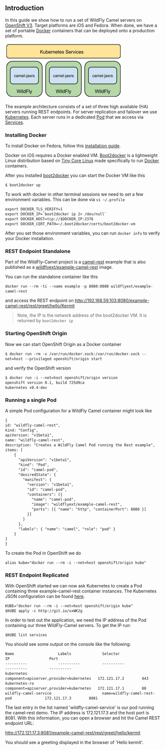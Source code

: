 ## Introduction

In this guide we show how to run a set of WildFly Camel servers on [OpenShift V3](https://github.com/openshift/origin). Target platforms are iOS and Fedora. When done, we have a set of portable [Docker](https://www.docker.io/) containers that can be deployed onto a production platform.

![](../images/example-rest-design.png)

The example architecture consists of a set of three high available (HA) servers running REST endpoints. For server replication and failover we use [Kubernetes](http://kubernetes.io). Each server runs in a dedicated [Pod](https://github.com/GoogleCloudPlatform/kubernetes/blob/master/docs/pods.md) that we access via [Services](https://github.com/GoogleCloudPlatform/kubernetes/blob/master/docs/services.md).

### Installing Docker

To install Docker on Fedora, follow this [installation guide](https://docs.docker.com/installation/fedora/). 

Docker on iOS requires a Docker enabled VM. [Boot2docker](http://boot2docker.io) is a lightweight Linux distribution based on [Tiny Core Linux](http://tinycorelinux.net/) made specifically to run [Docker](https://www.docker.io/) containers.

After you installed [boot2docker](http://boot2docker.io) you can start the Docker VM like this

```
$ boot2docker up
```

To work with docker in other terminal sessions we need to set a few environment variables. This can be done via `vi ~/.profile`

```
export DOCKER_TLS_VERIFY=1
export DOCKER_IP=`boot2docker ip 2> /dev/null`
export DOCKER_HOST=tcp://$DOCKER_IP:2376
export DOCKER_CERT_PATH=~/.boot2docker/certs/boot2docker-vm
```

After you set those environment variables, you can run `docker info` to verify your Docker installation.

### REST Endpoint Standalone

Part of the WildFly-Camel project is a [camel-rest](https://github.com/wildflyext/wildfly-camel/tree/master/examples/camel-rest) example that is also published as a [wildflyext/example-camel-rest](https://registry.hub.docker.com/u/wildflyext/example-camel-rest/) image.

You can run the standalone container like this

```
docker run --rm -ti --name example -p 8080:8080 wildflyext/example-camel-rest
```

and access the REST endpoint on http://192.168.59.103:8080/example-camel-rest/rest/greet/hello/Kermit

> Note, the IP is the network address of the boot2docker VM. It is returned by `boot2docker ip`  

### Starting OpenShift Origin

Now we can start OpenShift Origin as a Docker container

```
$ docker run -rm -v /var/run/docker.sock:/var/run/docker.sock --net=host --privileged openshift/origin start
```

and verify the OpenShift version 

```
$ docker run -i --net=host openshift/origin version
openshift version 0.1, build 725d9ca
kubernetes v0.4-dev
```

### Running a single Pod

A simple Pod configuration for a WildFly Camel container might look like

```
{
id: "wildfly-camel-rest",
kind: "Config",
apiVersion: "v1beta1",
name: "wildfly-camel-rest",
description: "Creates a WildFly Camel Pod running the Rest example",
items: [ 
	{
	  "apiVersion": "v1beta1",
	  "kind": "Pod",
	  "id": "camel-pod",
	  "desiredState": {
	    "manifest": {
	      "version": "v1beta1",
	      "id": "camel-pod",
	      "containers": [{
	        "name": "camel-pod",
	        "image": "wildflyext/example-camel-rest",
	        "ports": [{ "name": "http", "containerPort": 8080 }]
	      }]
	    }
	  },
	  "labels": { "name": "camel", "role": "pod" }
	}
]
}
```

To create the Pod in OpenShift we do

```
alias kube="docker run --rm -i --net=host openshift/origin kube"
```

### REST Endpoint Replicated

With OpenShift started we can now ask Kubernetes to create a Pod containing three example-camel-rest container instances. The Kubernetes JSON configuration can be found [here](http://git.io/xxWK2g).

```
KUBE="docker run --rm -i --net=host openshift/origin kube"
$KUBE apply -c http://git.io/xxWK2g
```

In order to test out the application, we need the IP address of the Pod containing our three WildFly-Camel servers. To get the IP run:

```
$KUBE list services
```

You should see some output on the console like the following:

```
Name                    Labels              Selector                                  IP                  Port
----------              ----------          ----------                                ----------          ----------
kubernetes                                  component=apiserver,provider=kubernetes   172.121.17.2        443
kubernetes-ro                               component=apiserver,provider=kubernetes   172.121.17.1        80
wildfly-camel-service                       name=wildfly-camel-rest-pod               172.121.17.3        8081
```

The last entry in the list named 'wildfly-camel-service' is our pod running the camel-rest demo. The IP address is 172.121.17.3 and the host port is 8081. With this information, you can open a browser and hit the Camel REST endpoint URL:

http://172.121.17.3:8081/example-camel-rest/rest/greet/hello/kermit

You should see a greeting displayed in the browser of 'Hello kermit'.